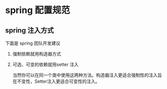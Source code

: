 # spring 配置规范

## spring 注入方式

下面是 spring 团队开发建议

1. 强制依赖就用构造器方式

2. 可选、可变的依赖就用setter 注入

   当然你可以在同一个类中使用这两种方法。构造器注入更适合强制性的注入旨在不变性，Setter注入更适合可变性的注入。
